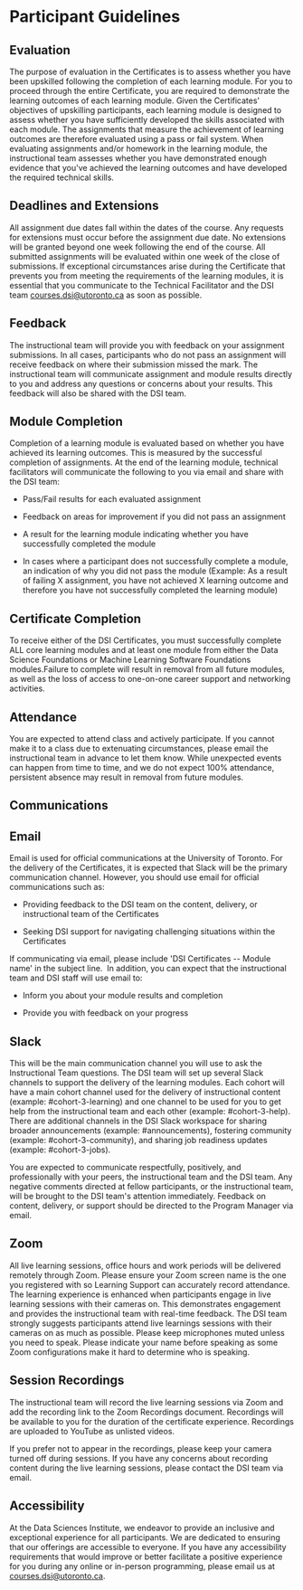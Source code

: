 # Participant Guidelines 

## Evaluation 

The purpose of evaluation in the Certificates is to assess whether you have been upskilled following the completion of each learning module. For  you to proceed through the entire Certificate, you  are required to  demonstrate the learning outcomes of each learning module. Given the Certificates' objectives of upskilling participants, each learning module is designed to assess whether you have sufficiently developed the skills associated with each module. The assignments that measure the achievement of learning outcomes are therefore evaluated using a pass or fail system. When evaluating assignments and/or homework in the learning module, the instructional team assesses whether you have  demonstrated enough evidence that you've achieved the learning outcomes and have developed the required technical skills.  

## Deadlines and Extensions 

All assignment due dates fall within the dates of the course. Any requests for extensions must occur before the assignment due date. No extensions will be granted beyond one week following the end of the course. All submitted assignments will be evaluated within one week of the close of submissions. If exceptional circumstances arise during the Certificate that prevents you from meeting the requirements of the learning modules, it is essential that you communicate to the Technical Facilitator and the DSI team courses.dsi@utoronto.ca as soon as possible.  

## Feedback 

The instructional team will provide you with feedback on your assignment submissions. In all cases, participants who do not pass an assignment will receive feedback on where their submission missed the mark. The instructional team will communicate assignment and module results directly to you and address any questions or concerns about your results. This feedback will also be shared with the DSI team. 

## Module Completion 

Completion of a learning module is evaluated based on whether you have achieved its learning outcomes. This is measured by the successful completion of assignments. At the end of the learning module, technical facilitators will communicate the following to you via email and share with the DSI team: 

-   Pass/Fail results for each evaluated assignment 

-   Feedback on areas for improvement if you did not pass an assignment 

-   A result for the learning module indicating whether you have successfully completed the module 

-   In cases where a participant does not successfully complete a module, an indication of why you did not pass the module (Example: As a result of failing X assignment, you have not achieved X learning outcome and therefore you have not successfully completed the learning module) 

## Certificate Completion 

To receive either of the DSI Certificates, you must successfully complete ALL core learning modules and at least one module from either the Data Science Foundations or Machine Learning Software Foundations modules.Failure to complete will result in removal from all future modules, as well as the loss of access to one-on-one career support and networking activities. 

## Attendance 

You are expected to attend class and actively participate. If you cannot make it to a class due to extenuating circumstances,  please email the instructional team  in advance to let them know. While unexpected events can happen from time to time, and we do not expect 100% attendance, persistent absence may result in removal from future modules. 

## Communications 

## Email 

Email is used for official communications at the University of Toronto. For the delivery of the Certificates, it is expected that Slack will be the primary communication channel. However, you should use email for official communications such as: 

-   Providing feedback to the DSI team on the content, delivery, or instructional team of the Certificates 

-   Seeking DSI support for navigating challenging situations within the Certificates 

If communicating via email, please include 'DSI Certificates -- Module name' in the subject line. 
In addition, you can expect that the instructional team and DSI staff will use email to: 

-   Inform you about  your module results and completion 

-   Provide you with feedback on your progress 

## Slack 

This will be the main communication channel you will use to ask the Instructional Team questions. The DSI team will set up several Slack channels to support the delivery of the learning modules. Each cohort will have a main cohort channel used for the delivery of instructional content (example: #cohort-3-learning) and one channel to be used for you to get help from the instructional team and each other  (example: #cohort-3-help). There are additional channels in the DSI Slack workspace for sharing broader announcements (example: #announcements), fostering community (example: #cohort-3-community), and sharing job readiness updates (example: #cohort-3-jobs). 

You are expected to communicate  respectfully, positively, and professionally with your peers, the instructional team and the DSI team. Any negative comments directed at fellow participants, or the instructional team, will be brought to the DSI team's attention immediately. Feedback on content, delivery, or support should be directed to the Program Manager via email. 

## Zoom  

All live learning sessions, office hours and work periods will be delivered remotely through Zoom. Please ensure your Zoom screen name is the one you registered with so Learning Support can accurately record attendance.  The learning experience is enhanced when participants engage in live learning sessions with their cameras on. This demonstrates engagement and provides the instructional team with real-time feedback. The DSI team strongly suggests participants attend live learnings sessions with their cameras on as much as possible. Please keep microphones muted unless you need to speak. Please indicate your name before speaking as some Zoom configurations make it hard to determine who is speaking. 

## Session Recordings 

The instructional team will record the live learning sessions via Zoom and add the recording link to the Zoom Recordings document. Recordings will be available to you for the duration of the certificate experience. Recordings are uploaded to YouTube as unlisted videos.  

If you prefer not to appear in the recordings, please keep your camera turned off during sessions. If you have any concerns about recording content during the live learning sessions, please contact the DSI team via email.  

## Accessibility 

At the Data Sciences Institute, we endeavor to provide an inclusive and exceptional experience for all participants. We are dedicated to ensuring that our offerings are accessible to everyone. If you have any accessibility requirements that would improve or better facilitate a positive experience for you during any online or in-person programming, please email us at courses.dsi@utoronto.ca.
